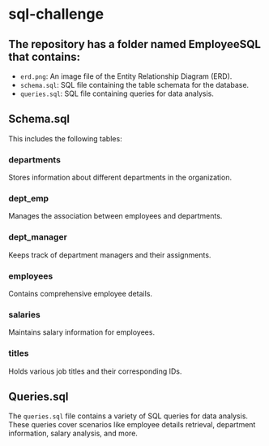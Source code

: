 # sql-challenge


## The repository has a folder named EmployeeSQL that contains:

- `erd.png`: An image file of the Entity Relationship Diagram (ERD).
- `schema.sql`: SQL file containing the table schemata for the database.
- `queries.sql`: SQL file containing queries for data analysis.

## Schema.sql

This includes the following tables:

### departments
Stores information about different departments in the organization.

### dept_emp
Manages the association between employees and departments.

### dept_manager
Keeps track of department managers and their assignments.

### employees
Contains comprehensive employee details.

### salaries
Maintains salary information for employees.

### titles
Holds various job titles and their corresponding IDs.

## Queries.sql

The `queries.sql` file contains a variety of SQL queries for data analysis. These queries cover scenarios like employee details retrieval, department information, salary analysis, and more.
